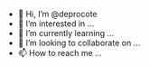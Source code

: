 - 👋 Hi, I’m @deprocote
- 👀 I’m interested in ...
- 🌱 I’m currently learning ...
- 💞️ I’m looking to collaborate on ...
- 📫 How to reach me ...

<!---
deprocote/deprocote is a ✨ special ✨ repository because its `README.md` (this file) appears on your GitHub profile.
You can click the Preview link to take a look at your changes.
--->
